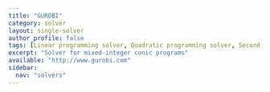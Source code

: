 ```yaml
---
title: "GUROBI"
category: solver
layout: single-solver
author_profile: false
tags: [Linear programming solver, Quadratic programming solver, Second-order cone programming solver, Mixed-integer linear programming solver,Mixed-integer quadratic programming solver,Mixed-integer second-order cone programming solver, Mixed-integer conic programming solver]
excerpt: "Solver for mixed-integer conic programs"
available: "http://www.gurobi.com"
sidebar:
  nav: "solvers"
---
```

